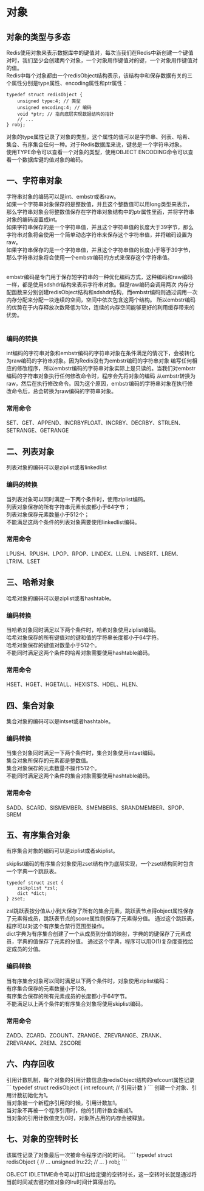 <h1>对象</h1>
<h2>对象的类型与多态</h2>
Redis使用对象来表示数据库中的键值对，每次当我们在Redis中新创建一个键值对时，我们至少会创建两个对象，一个对象用作键值对的键，一个对象用作键值对的值。<br />
Redis中每个对象都由一个redisObject结构表示，该结构中和保存数据有关的三个属性分别是type属性、encoding属性和ptr属性：

```
typedef struct redisObject {
    unsigned type:4; // 类型
    unsigned encoding:4; // 编码
    void *ptr; // 指向底层实现数据结构的指针
    // ...
} robj;
```
对象的type属性记录了对象的类型，这个属性的值可以是字符串、列表、哈希、集合、有序集合任何一种。对于Redis数据库来说，键总是一个字符串对象。<br />
使用TYPE命令可以查看一个对象的类型，使用OBJECT ENCODING命令可以查看一个数据库键的值对象的编码。


<h2>一、字符串对象</h2>
字符串对象的编码可以是int、embstr或者raw。<br />
如果一个字符串对象保存的是整数值，并且这个整数值可以用long类型来表示，那么字符串对象会将整数值保存在字符串对象结构中的ptr属性里面，并将字符串对象的编码设置成int。<br />
如果字符串保存的是一个字符串值，并且这个字符串值的长度大于39字节，那么字符串对象将会使用一个简单动态字符串来保存这个字符串值，并将编码设置为raw。<br />
如果字符串保存的是一个字符串值，并且这个字符串值的长度小于等于39字节，那么字符串对象将会使用一个embstr编码的方式来保存这个字符串值。<br /><br />

embstr编码是专门用于保存短字符串的一种优化编码方式，这种编码和raw编码一样，都是使用sdshdr结构来表示字符串对象。但是raw编码会调用两次
内存分配函数来分别创建redisObject结构和sdshdr结构，而embstr编码则通过调用一次内存分配来分配一块连续的空间，空间中依次包含这两个结构。
所以embstr编码的优势在于内存释放次数降低为1次，连续的内存空间能够更好的利用缓存带来的优势。<br /><br />

<h3>编码的转换</h3>
int编码的字符串对象和embstr编码的字符串对象在条件满足的情况下，会被转化为raw编码的字符串对象。因为Redis没有为embstr编码的字符串对象
编写任何相应的修改程序，所以embstr编码的字符串对象实际上是只读的。当我们对embstr编码的字符串对象执行任何修改命令时，程序会先将对象的编码 
从embstr转换为raw，然后在执行修改命令。因为这个原因，embstr编码的字符串对象在执行修改命令后，总会转换为raw编码的字符串对象。<br />

<h3>常用命令</h3>
SET、GET、APPEND、INCRBYFLOAT、INCRBY、DECRBY、STRLEN、SETRANGE、GETRANGE


<h2>二、列表对象</h2>
列表对象的编码可以是ziplist或者linkedlist

<h3>编码的转换</h3>
当列表对象可以同时满足一下两个条件时，使用ziplist编码。<br />
列表对象保存的所有字符串元素长度都小于64字节；<br />
列表对象保存元素数量小于512个；<br />
不能满足这两个条件的列表对象需要使用linkedlist编码。

<h3>常用命令</h3>
LPUSH、RPUSH、LPOP、RPOP、LINDEX、LLEN、LINSERT、LREM、LTRIM、LSET

<h2>三、哈希对象</h2>
哈希对象的编码可以是ziplist或者hashtable。

<h3>编码转换</h3>
当哈希对象同时满足以下两个条件时，哈希对象使用ziplist编码。<br />
哈希对象保存的所有键值对的键和值的字符串长度都小于64字符。<br />
哈希对象保存的键值对数量小于512个。<br />
不能同时满足这两个条件的哈希对象需要使用hashtable编码。

<h3>常用命令</h3>
HSET、HGET、HGETALL、HEXISTS、HDEL、HLEN、

<h2>四、集合对象</h2>
集合对象的编码可以是intset或者hashtable。<br />

<h3>编码转换</h3>
当集合对象同时满足一下两个条件时，集合对象使用intset编码。<br />
集合对象所保存的元素都是整数值。<br />
集合对象保存的元素数量不操作512个。<br />
不能同时满足这两个条件的集合对象需要使用hashtable编码。

<h3>常用命令</h3>
SADD、SCARD、SISMEMBER、SMEMBERS、SRANDMEMBER、SPOP、SREM

<h2>五、有序集合对象</h2>
有序集合对象的编码可以是ziplist或者skiplist。<br />

skiplist编码的有序集合对象使用zset结构作为底层实现，一个zset结构同时包含一个字典一个跳跃表。
```
typedef struct zset {
    zsikplist *zsl;
    dict *dict;
} zset;
```
zsl跳跃表按分值从小到大保存了所有的集合元素，跳跃表节点得object属性保存了元素得成员，跳跃表节点的score属性则保存了元素得分值。
通过这个跳跃表，程序可以对这个有序集合禁行范围型操作。<br />
dict字典为有序集合创建了一个从成员到分值的映射，字典的的键保存了元素成员，字典的值保存了元素的分值。
通过这个字典，程序可以用O(1)复杂度查找给定成员的分值。<br />

<h3>编码转换</h3>
当有序集合对象可以同时满足以下两个条件时，对象使用ziplist编码：<br />
有序集合保存的元素数量小于128。<br />
有序集合保存的所有元素成员的长度都小于64字节。<br />
不能满足以上两个条件的有序集合对象将使用skiplist编码。<br />

<h3>常用命令</h3>
ZADD、ZCARD、ZCOUNT、ZRANGE、ZREVRANGE、ZRANK、ZREVRANK、ZREM、ZSCORE


<h2>六、内存回收</h2>
引用计数机制，每个对象的引用计数信息由redisObject结构的refcount属性记录
```
typedef struct redisObject {
    int refcount; // 引用计数
}
```
创建一个对象、引用计数初始化为1。<br />
当对象被一个新程序引用的时候，引用计数加1。<br />
当对象不再被一个程序引用时，他的引用计数会被减1。<br />
当对象的引用计数值变为0时，对象所占用的内存会被释放。

<h2>七、对象的空转时长</h2>
该属性记录了对象最后一次被命令程序访问的时间。
```
typedef struct redisObject {
    // ...
    unsigned lru:22;
    // ...
} robj;
```

OBJECT IDLETIME命令可以打印出给定键的空转时长，这一空转时长就是通过将当前时间减去键的值对象的lru时间计算得出的。<br />





